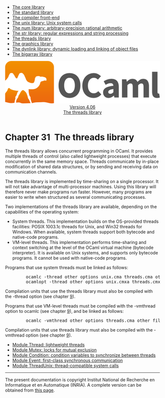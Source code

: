 <!-- ((! set title Manual !)) ((! set documentation !)) ((! set manual !)) ((! set nobreadcrumb !)) -->
<div class="manual content"><ul class="part_menu"><li><a href="core.html">The core library</a></li><li><a href="stdlib.html">The standard library</a></li><li><a href="parsing.html">The compiler front-end</a></li><li><a href="libunix.html">The unix library: Unix system calls</a></li><li><a href="libnum.html">The num library: arbitrary-precision rational arithmetic</a></li><li><a href="libstr.html">The str library: regular expressions and string processing</a></li><li class="active"><a href="libthreads.html">The threads library</a></li><li><a href="libgraph.html">The graphics library</a></li><li><a href="libdynlink.html">The dynlink library: dynamic loading and linking of object files</a></li><li><a href="libbigarray.html">The bigarray library</a></li></ul><header><nav class="toc brand"><a class="brand" href="https://ocaml.org/"><img src="colour-logo-gray.svg" class="svg" alt="OCaml"></a></nav><nav class="toc"><div class="toc_version"><a href="/docs" id="version-select">Version 4.06</a></div><div class="toc_title"><a href="#">The threads library</a></div></nav></header>




<h1 class="chapter" id="sec557"><span>Chapter 31</span>&nbsp;&nbsp;The threads library</h1>
<p>
<a id="c:threads"></a></p><p>The <span class="c003">threads</span> library allows concurrent programming in OCaml.
It provides multiple threads of control (also called lightweight
processes) that execute concurrently in the same memory space. Threads
communicate by in-place modification of shared data structures, or by
sending and receiving data on communication channels.</p><p>The <span class="c003">threads</span> library is implemented by time-sharing on a single
processor. It will not take advantage of multi-processor machines.
Using this library will therefore never make programs run
faster. However, many programs are easier to write when structured as
several communicating processes.</p><p>Two implementations of the <span class="c003">threads</span> library are available, depending
on the capabilities of the operating system:
</p><ul class="itemize"><li class="li-itemize">
System threads. This implementation builds on the OS-provided threads
facilities: POSIX 1003.1c threads for Unix, and Win32 threads for
Windows. When available, system threads support both bytecode and
native-code programs.
</li><li class="li-itemize">VM-level threads. This implementation performs time-sharing and
context switching at the level of the OCaml virtual machine (bytecode
interpreter). It is available on Unix systems, and supports only
bytecode programs. It cannot be used with native-code programs.
</li></ul><p>
Programs that use system threads must be linked as follows:
</p><pre>        ocamlc -thread <span class="c009">other options</span> unix.cma threads.cma <span class="c009">other files</span>
        ocamlopt -thread <span class="c009">other options</span> unix.cmxa threads.cmxa <span class="c009">other files</span>
</pre><p>
Compilation units that use the <span class="c003">threads</span> library must also be compiled with
the <span class="c003">-thread</span> option (see chapter&nbsp;<a href="comp.html#c%3Acamlc">9</a>).</p><p>Programs that use VM-level threads must be compiled with the <span class="c003">-vmthread</span>
option to <span class="c003">ocamlc</span> (see chapter&nbsp;<a href="comp.html#c%3Acamlc">9</a>), and be linked as follows:
</p><pre>        ocamlc -vmthread <span class="c009">other options</span> threads.cma <span class="c009">other files</span>
</pre><p>
Compilation units that use <span class="c003">threads</span> library must also be compiled with
the <span class="c003">-vmthread</span> option (see chapter&nbsp;<a href="comp.html#c%3Acamlc">9</a>).</p><ul class="ftoc2"><li class="li-links">
<a href="../../api/4.06/Thread.html">Module <span class="c003">Thread</span>: lightweight threads</a>
</li><li class="li-links"><a href="../../api/4.06/Mutex.html">Module <span class="c003">Mutex</span>: locks for mutual exclusion</a>
</li><li class="li-links"><a href="../../api/4.06/Condition.html">Module <span class="c003">Condition</span>: condition variables to synchronize between threads</a>
</li><li class="li-links"><a href="../../api/4.06/Event.html">Module <span class="c003">Event</span>: first-class synchronous communication</a>
</li><li class="li-links"><a href="../../api/4.06/ThreadUnix.html">Module <span class="c003">ThreadUnix</span>: thread-compatible system calls</a>
</li></ul>
<hr>





<div class="copyright">The present documentation is copyright Institut National de Recherche en Informatique et en Automatique (INRIA). A complete version can be obtained from <a href="http://caml.inria.fr/pub/docs/manual-ocaml/">this page</a>.</div></div>